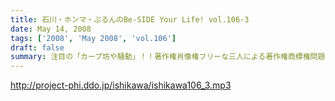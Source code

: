 ```yaml
---
title: 石川・ホンマ・ぶるんのBe-SIDE Your Life! vol.106-3
date: May 14, 2008
tags: ['2008', 'May 2008', 'vol.106']
draft: false
summary: 注目の「カープ坊や騒動」！！著作権肖像権フリーな三人による著作権商標権問題！！さてどうなるものか。NAMAE
---
```


http://project-phi.ddo.jp/ishikawa/ishikawa106_3.mp3